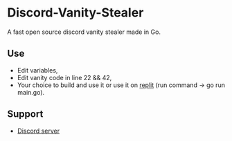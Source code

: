 # Discord-Vanity-Stealer

A fast open source discord vanity stealer made in Go.

## Use
* Edit variables,
* Edit vanity code in line 22 && 42,
* Your choice to build and use it or use it on [replit](https://replit.com) (run command -> go run main.go).

## Support
* [Discord server](https://discord.gg/playzxd)
